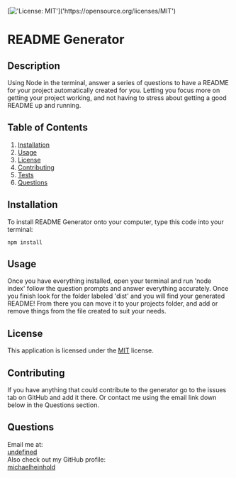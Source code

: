 
  [!['License: MIT']('https://img.shields.io/badge/License-MIT-yellow.svg')]('https://opensource.org/licenses/MIT')
  # README Generator
  ## Description
  Using Node in the terminal, answer a series of questions to have a README for your project automatically created for you. Letting you focus more on getting your project working, and not having to stress about getting a good README up and running.
  ## Table of Contents
  1. [Installation](#installation)
  2. [Usage](#usage)
  3. [License](#license)
  4. [Contributing](#contributing)
  5. [Tests](#tests)
  6. [Questions](#questions)

  ## Installation
  To install README Generator onto your computer, type this code into your terminal:
  ```
  npm install
  ```

  ## Usage
  Once you have everything installed, open your terminal and run 'node index' follow the question prompts and answer everything accurately. Once you finish look for the folder labeled 'dist' and you will find your generated README! From there you can move it to your projects folder, and add or remove things from the file created to suit your needs.

  ## License
  This application is licensed under the [MIT](https://spdx.org/licenses/MIT.html) license.
  
  ## Contributing
  If you have anything that could contribute to the generator go to the issues tab on GitHub and add it there. Or contact me using the email link down below in the Questions section.

  ## Questions
  Email me at: \
  [undefined](undefined)\
  Also check out my GitHub profile:\
  [michaelheinhold](https://github.com/michaelheinhold)
